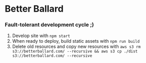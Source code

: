 # Better Ballard

### Fault-tolerant development cycle ;)
1. Develop site with `npm start`
1. When ready to deploy, build static assets with `npm run build`
1. Delete old resources and copy new resources with `aws s3 rm s3://betterballard.com/ --recursive && aws s3 cp ./dist s3://betterballard.com/ --recursive`
